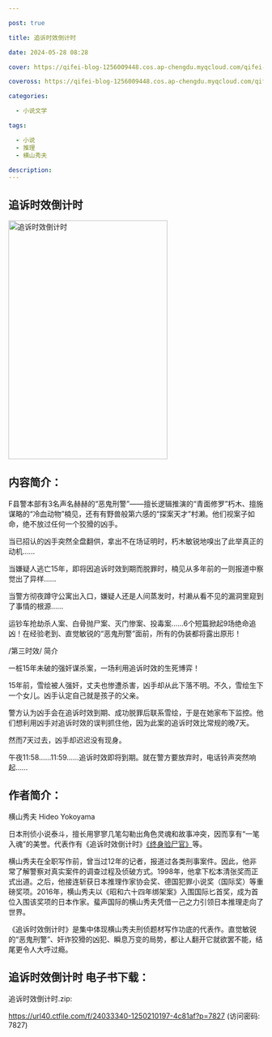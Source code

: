 ```yaml
---

post: true

title: 追诉时效倒计时

date: 2024-05-28 08:28

cover: https://qifei-blog-1256009448.cos.ap-chengdu.myqcloud.com/qifei-blog/6617423e68eb935713be8d5e.jpg

coveross: https://qifei-blog-1256009448.cos.ap-chengdu.myqcloud.com/qifei-blog/6617423e68eb935713be8d5e.jpg

categories:

  - 小说文学

tags:

  - 小说
  - 推理
  - 横山秀夫

description:
---
```


## 追诉时效倒计时
<img alt="追诉时效倒计时 " class="aligncenter loading" data-was-processed="true" decoding="async" fetchpriority="high" height="471" src="https://qifei-blog-1256009448.cos.ap-chengdu.myqcloud.com/qifei-blog/6617423e68eb935713be8d5e.jpg " style="cursor: zoom-in;" width="314"/>

## 内容简介：

F县警本部有3名声名赫赫的“恶鬼刑警”——擅长逻辑推演的“青面修罗”朽木、擅施谋略的“冷血动物”楠见，还有有野兽般第六感的“探案天才”村濑。他们视案子如命，绝不放过任何一个狡猾的凶手。

当已招认的凶手突然全盘翻供，拿出不在场证明时，朽木敏锐地嗅出了此举真正的动机……

当嫌疑人逃亡15年，即将因追诉时效到期而脱罪时，楠见从多年前的一则报道中察觉出了异样……

当警方彻夜蹲守公寓出入口，嫌疑人还是人间蒸发时，村濑从看不见的漏洞里窥到了事情的根源……

运钞车抢劫杀人案、白骨抛尸案、灭门惨案、投毒案……6个短篇掀起9场绝命追凶！在经验老到、直觉敏锐的“恶鬼刑警”面前，所有的伪装都将露出原形！

/第三时效/ 简介

一桩15年未破的强奸谋杀案，一场利用追诉时效的生死博弈！

15年前，雪绘被人强奸，丈夫也惨遭杀害，凶手却从此下落不明。不久，雪绘生下一个女儿。凶手认定自己就是孩子的父亲。

警方认为凶手会在追诉时效到期、成功脱罪后联系雪绘，于是在她家布下监控。他们想利用凶手对追诉时效的误判抓住他，因为此案的追诉时效比常规的晚7天。

然而7天过去，凶手却迟迟没有现身。

午夜11:58……11:59……追诉时效即将到期。就在警方要放弃时，电话铃声突然响起……

## 作者简介：

横山秀夫 Hideo Yokoyama

日本刑侦小说泰斗，擅长用寥寥几笔勾勒出角色灵魂和故事冲突，因而享有“一笔入魂”的美誉。代表作有《追诉时效倒计时》<a href="https://www.huibooks.com/23598.html">《终身验尸官》</a>等。

横山秀夫在全职写作前，曾当过12年的记者，报道过各类刑事案件。因此，他非常了解警察对真实案件的调查过程及侦破方式。1998年，他拿下松本清张奖而正式出道。之后，他接连斩获日本推理作家协会奖、德国犯罪小说奖（国际奖）等重磅奖项。2016年，横山秀夫以《昭和六十四年绑架案》入围国际匕首奖，成为首位入围该奖项的日本作家。蜚声国际的横山秀夫凭借一己之力引领日本推理走向了世界。

《追诉时效倒计时》是集中体现横山秀夫刑侦题材写作功底的代表作。直觉敏锐的“恶鬼刑警”、奸诈狡猾的凶犯、瞬息万变的局势，都让人翻开它就欲罢不能，结尾更令人大呼过瘾。

## 追诉时效倒计时 电子书下载：
追诉时效倒计时.zip: 

https://url40.ctfile.com/f/24033340-1250210197-4c81af?p=7827 (访问密码: 7827)
